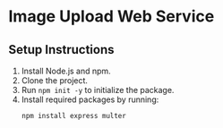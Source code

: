 # Image Upload Web Service

## Setup Instructions

1. Install Node.js and npm.
2. Clone the project.
3. Run `npm init -y` to initialize the package.
4. Install required packages by running:
   ```bash
   npm install express multer
   ```
